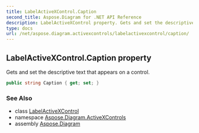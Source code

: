 ```yaml
---
title: LabelActiveXControl.Caption
second_title: Aspose.Diagram for .NET API Reference
description: LabelActiveXControl property. Gets and set the descriptive text that appears on a control
type: docs
url: /net/aspose.diagram.activexcontrols/labelactivexcontrol/caption/
---
```

## LabelActiveXControl.Caption property

Gets and set the descriptive text that appears on a control.

```csharp
public string Caption { get; set; }
```

### See Also

* class [LabelActiveXControl](../)
* namespace [Aspose.Diagram.ActiveXControls](../../labelactivexcontrol/)
* assembly [Aspose.Diagram](../../../)


